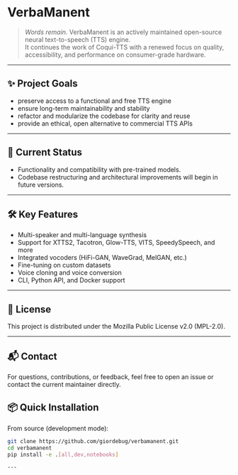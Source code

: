 # VerbaManent

> *Words remain.*
> VerbaManent is an actively maintained open-source neural text-to-speech (TTS) engine.  
> It continues the work of Coqui-TTS with a renewed focus on quality, accessibility, and performance on consumer-grade hardware.

---

## ✨ Project Goals

- preserve access to a functional and free TTS engine
- ensure long-term maintainability and stability
- refactor and modularize the codebase for clarity and reuse
- provide an ethical, open alternative to commercial TTS APIs

---

## 🧩 Current Status

- Functionality and compatibility with pre-trained models.
- Codebase restructuring and architectural improvements will begin in future versions.

---

## 🛠 Key Features

- Multi-speaker and multi-language synthesis
- Support for XTTS2, Tacotron, Glow-TTS, VITS, SpeedySpeech, and more
- Integrated vocoders (HiFi-GAN, WaveGrad, MelGAN, etc.)
- Fine-tuning on custom datasets
- Voice cloning and voice conversion
- CLI, Python API, and Docker support

---

## 🔖 License
This project is distributed under the Mozilla Public License v2.0 (MPL-2.0).

---

## 📬 Contact
For questions, contributions, or feedback, feel free to open an issue or contact the current maintainer directly.

## 📦 Quick Installation

From source (development mode):

```bash
git clone https://github.com/giordebug/verbamanent.git
cd verbamanent
pip install -e .[all,dev,notebooks]

---


